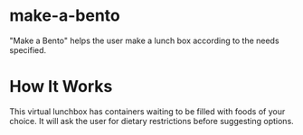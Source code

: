 # make-a-bento
"Make a Bento" helps the user make a lunch box according to the needs specified.

# How It Works
This virtual lunchbox has containers waiting to be filled with foods of your choice.
It will ask the user for dietary restrictions before suggesting options.

